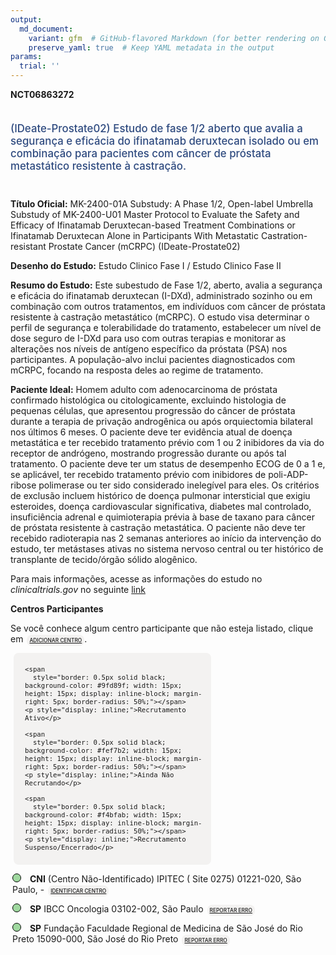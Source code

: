 ```yaml
---
output: 
  md_document:
    variant: gfm  # GitHub-flavored Markdown (for better rendering on GitHub)
    preserve_yaml: true  # Keep YAML metadata in the output
params:
  trial: ''
---
```


<script async src="https://scripts.simpleanalyticscdn.com/latest.js"></script>

**NCT06863272**

<div style="padding: 5px 5px 5px 0px; font-size: 1.20em; font-weight: 500; color: #2E4A7F; text-align: left; margin-bottom: 20px">

(IDeate-Prostate02) Estudo de fase 1/2 aberto que avalia a segurança e
eficácia do ifinatamab deruxtecan isolado ou em combinação para
pacientes com câncer de próstata metastático resistente à castração.

</div>

**Título Oficial:** MK-2400-01A Substudy: A Phase 1/2, Open-label
Umbrella Substudy of MK-2400-U01 Master Protocol to Evaluate the Safety
and Efficacy of Ifinatamab Deruxtecan-based Treatment Combinations or
Ifinatamab Deruxtecan Alone in Participants With Metastatic
Castration-resistant Prostate Cancer (mCRPC) (IDeate-Prostate02)

**Desenho do Estudo:** Estudo Clinico Fase I / Estudo Clinico Fase II

**Resumo do Estudo:** Este subestudo de Fase 1/2, aberto, avalia a
segurança e eficácia do ifinatamab deruxtecan (I-DXd), administrado
sozinho ou em combinação com outros tratamentos, em indivíduos com
câncer de próstata resistente à castração metastático (mCRPC). O estudo
visa determinar o perfil de segurança e tolerabilidade do tratamento,
estabelecer um nível de dose seguro de I-DXd para uso com outras
terapias e monitorar as alterações nos níveis de antígeno específico da
próstata (PSA) nos participantes. A população-alvo inclui pacientes
diagnosticados com mCRPC, focando na resposta deles ao regime de
tratamento.

**Paciente Ideal:** Homem adulto com adenocarcinoma de próstata
confirmado histológica ou citologicamente, excluindo histologia de
pequenas células, que apresentou progressão do câncer de próstata
durante a terapia de privação androgênica ou após orquiectomia bilateral
nos últimos 6 meses. O paciente deve ter evidência atual de doença
metastática e ter recebido tratamento prévio com 1 ou 2 inibidores da
via do receptor de andrógeno, mostrando progressão durante ou após tal
tratamento. O paciente deve ter um status de desempenho ECOG de 0 a 1 e,
se aplicável, ter recebido tratamento prévio com inibidores de
poli-ADP-ribose polimerase ou ter sido considerado inelegível para eles.
Os critérios de exclusão incluem histórico de doença pulmonar
intersticial que exigiu esteroides, doença cardiovascular significativa,
diabetes mal controlado, insuficiência adrenal e quimioterapia prévia à
base de taxano para câncer de próstata resistente à castração
metastática. O paciente não deve ter recebido radioterapia nas 2 semanas
anteriores ao início da intervenção do estudo, ter metástases ativas no
sistema nervoso central ou ter histórico de transplante de tecido/órgão
sólido alogênico.

Para mais informações, acesse as informações do estudo no
*clinicaltrials.gov* no seguinte
[link](https://clinicaltrials.gov/ct2/show/NCT06863272)

**Centros Participantes**

Se você conhece algum centro participante que não esteja listado, clique
em
<span style="color: #2E4A7F; margin-left: 2px; padding: 4px; background-color: #f3f2f1; border-radius: 8px; font-weight: 500; font-size: 0.6em"><a
href="https://cancertrialsbr.shinyapps.io/formsapp?study_nct_id=NCT06863272&amp;location_id=N%2FA&amp;location_full_name=N%2FA&amp;form_type=Adicionar%20Centro"
target="_blank">ADICIONAR CENTRO</a></span>.

<div style="margin-bottom: 8px; margin-left: 5px; padding: 8px; max-width: 300px; background-color: #f3f2f1; border-radius: 8px; font-size: 0.9em">

<div style="margin-left: 10px;">

    <span 
      style="border: 0.5px solid black; background-color: #9fd89f; width: 15px; height: 15px; display: inline-block; margin-right: 5px; border-radius: 50%;"></span>
    <p style="display: inline;">Recrutamento Ativo</p>

</div>

<div style="margin-left: 10px;">

    <span 
      style="border: 0.5px solid black; background-color: #fef7b2; width: 15px; height: 15px; display: inline-block; margin-right: 5px; border-radius: 50%;"></span>
    <p style="display: inline;">Ainda Não Recrutando</p>

</div>

<div style="margin-left: 10px;">

    <span 
      style="border: 0.5px solid black; background-color: #f4bfab; width: 15px; height: 15px; display: inline-block; margin-right: 5px; border-radius: 50%;"></span>
    <p style="display: inline;">Recrutamento Suspenso/Encerrado</p>

</div>

</div>

<div style="margin: 3px;">

<span style="border: 0.5px solid black; display: inline-block; width: 12px; height: 12px; border-radius: 50%; margin-right: 10px; padding-bottom: 0px; background-color: #9fd89f;"></span>
<b>CNI</b> (Centro Não-Identificado) IPITEC ( Site 0275) 01221-020, São
Paulo, -
<span style="color: #2E4A7F; margin-left: 2px; padding: 4px; background-color: #f3f2f1; border-radius: 8px; font-weight: 500; font-size: 0.6em"><a
href="https://cancertrialsbr.shinyapps.io/formsapp?study_nct_id=NCT06863272&amp;location_id=IPITECSITE0275SAOPAULO01221020BRAZIL&amp;location_full_name=%28Centro%20N%C3%A3o-Identificado%29%2C%20IPITEC%20%28%20Site%200275%29%2001221-020%2C%20S%C3%A3o%20Paulo%2C%20%20-%20&amp;form_type=Identificar%20Centro"
target="_blank">IDENTIFICAR CENTRO</a></span>

</div>

<div style="margin: 3px;">

<span style="border: 0.5px solid black; display: inline-block; width: 12px; height: 12px; border-radius: 50%; margin-right: 10px; padding-bottom: 0px; background-color: #9fd89f;"></span>
<b>SP</b> IBCC Oncologia 03102-002, São Paulo
<span style="color: #2E4A7F; margin-left: 2px; padding: 4px; background-color: #f3f2f1; border-radius: 8px; font-weight: 500; font-size: 0.6em"><a
href="https://cancertrialsbr.shinyapps.io/formsapp?study_nct_id=NCT06863272&amp;location_id=IBCCINSTITUTOBRASILEIRODECONTROLEDOCANCERSITE0269SAOPAULO03102006BRAZIL&amp;location_full_name=IBCC%20Oncologia%2C%2003102-002%2C%20S%C3%A3o%20Paulo&amp;form_type=Reportar%20Erro"
target="_blank">REPORTAR ERRO</a></span>

</div>

<div style="margin: 3px;">

<span style="border: 0.5px solid black; display: inline-block; width: 12px; height: 12px; border-radius: 50%; margin-right: 10px; padding-bottom: 0px; background-color: #9fd89f;"></span>
<b>SP</b> Fundação Faculdade Regional de Medicina de São José do Rio
Preto 15090-000, São José do Rio Preto
<span style="color: #2E4A7F; margin-left: 2px; padding: 4px; background-color: #f3f2f1; border-radius: 8px; font-weight: 500; font-size: 0.6em"><a
href="https://cancertrialsbr.shinyapps.io/formsapp?study_nct_id=NCT06863272&amp;location_id=FUNDACAOFACULDADEREGIONALDEMEDICINADESAOJOSEDORIOPRETOSITE0263SAOJOSEDORIOPRETOSAOPAULO15090000BRAZIL&amp;location_full_name=Funda%C3%A7%C3%A3o%20Faculdade%20Regional%20de%20Medicina%20de%20S%C3%A3o%20Jos%C3%A9%20do%20Rio%20Preto%2C%2015090-000%2C%20S%C3%A3o%20Jos%C3%A9%20do%20Rio%20Preto&amp;form_type=Reportar%20Erro"
target="_blank">REPORTAR ERRO</a></span>

</div>
